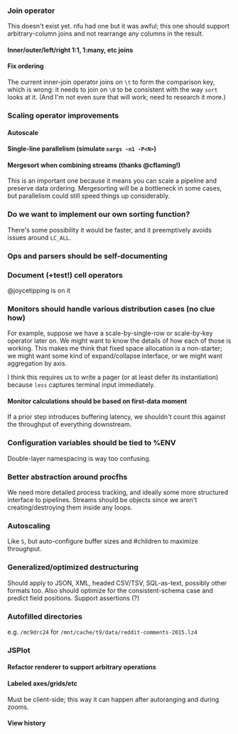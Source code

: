 ### Join operator
This doesn't exist yet. nfu had one but it was awful; this one should support
arbitrary-column joins and not rearrange any columns in the result.

#### Inner/outer/left/right 1:1, 1:many, etc joins
#### Fix ordering
The current inner-join operator joins on `\t` to form the comparison key, which
is wrong: it needs to join on `\0` to be consistent with the way `sort` looks
at it. (And I'm not even sure that will work; need to research it more.)

### Scaling operator improvements
#### Autoscale
#### Single-line parallelism (simulate `xargs -n1 -P<N>`)
#### Mergesort when combining streams (thanks @cflaming!)
This is an important one because it means you can scale a pipeline and preserve
data ordering. Mergesorting will be a bottleneck in some cases, but parallelism
could still speed things up considerably.

### Do we want to implement our own sorting function?
There's some possibility it would be faster, and it preemptively avoids issues
around `LC_ALL`.

### Ops and parsers should be self-documenting

### Document (+test!) cell operators
@joycetipping is on it

### Monitors should handle various distribution cases (no clue how)
For example, suppose we have a scale-by-single-row or scale-by-key operator
later on. We might want to know the details of how each of those is working.
This makes me think that fixed space allocation is a non-starter; we might want
some kind of expand/collapse interface, or we might want aggregation by axis.

I think this requires us to write a pager (or at least defer its instantiation)
because `less` captures terminal input immediately.

#### Monitor calculations should be based on first-data moment
If a prior step introduces buffering latency, we shouldn't count this against
the throughput of everything downstream.

### Configuration variables should be tied to %ENV
Double-layer namespacing is way too confusing.

### Better abstraction around procfhs
We need more detailed process tracking, and ideally some more structured
interface to pipelines. Streams should be objects since we aren't
creating/destroying them inside any loops.

### Autoscaling
Like `S`, but auto-configure buffer sizes and #children to maximize throughput.

### Generalized/optimized destructuring
Should apply to JSON, XML, headed CSV/TSV, SQL-as-text, possibly other formats
too. Also should optimize for the consistent-schema case and predict field
positions. Support assertions (?)

### Autofilled directories
e.g. `/mc9drc24` for `/mnt/cache/t9/data/reddit-comments-2015.lz4`

### JSPlot
#### Refactor renderer to support arbitrary operations
#### Labeled axes/grids/etc
Must be client-side; this way it can happen after autoranging and during zooms.

#### View history
